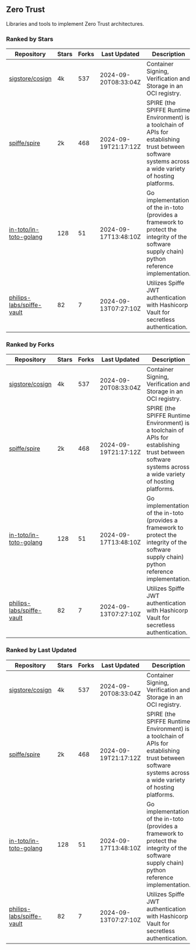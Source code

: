 ## Zero Trust

Libraries and tools to implement Zero Trust architectures.

### Ranked by Stars

| Repository | Stars | Forks | Last Updated | Description | 
|------------|-------|-------|--------------|-------------|
| [sigstore/cosign](https://github.com/sigstore/cosign) | 4k | 537 | 2024-09-20T08:33:04Z |  Container Signing, Verification and Storage in an OCI registry. |
| [spiffe/spire](https://github.com/spiffe/spire) | 2k | 468 | 2024-09-19T21:17:12Z |  SPIRE (the SPIFFE Runtime Environment) is a toolchain of APIs for establishing trust between software systems across a wide variety of hosting platforms. |
| [in-toto/in-toto-golang](https://github.com/in-toto/in-toto-golang) | 128 | 51 | 2024-09-17T13:48:10Z |  Go implementation of the in-toto (provides a framework to protect the integrity of the software supply chain) python reference implementation. |
| [philips-labs/spiffe-vault](https://github.com/philips-labs/spiffe-vault) | 82 | 7 | 2024-09-13T07:27:10Z |  Utilizes Spiffe JWT authentication with Hashicorp Vault for secretless authentication. |

### Ranked by Forks

| Repository | Stars | Forks | Last Updated | Description | 
|------------|-------|-------|--------------|-------------|
| [sigstore/cosign](https://github.com/sigstore/cosign) | 4k | 537 | 2024-09-20T08:33:04Z |  Container Signing, Verification and Storage in an OCI registry. |
| [spiffe/spire](https://github.com/spiffe/spire) | 2k | 468 | 2024-09-19T21:17:12Z |  SPIRE (the SPIFFE Runtime Environment) is a toolchain of APIs for establishing trust between software systems across a wide variety of hosting platforms. |
| [in-toto/in-toto-golang](https://github.com/in-toto/in-toto-golang) | 128 | 51 | 2024-09-17T13:48:10Z |  Go implementation of the in-toto (provides a framework to protect the integrity of the software supply chain) python reference implementation. |
| [philips-labs/spiffe-vault](https://github.com/philips-labs/spiffe-vault) | 82 | 7 | 2024-09-13T07:27:10Z |  Utilizes Spiffe JWT authentication with Hashicorp Vault for secretless authentication. |

### Ranked by Last Updated

| Repository | Stars | Forks | Last Updated | Description | 
|------------|-------|-------|--------------|-------------|
| [sigstore/cosign](https://github.com/sigstore/cosign) | 4k | 537 | 2024-09-20T08:33:04Z |  Container Signing, Verification and Storage in an OCI registry. |
| [spiffe/spire](https://github.com/spiffe/spire) | 2k | 468 | 2024-09-19T21:17:12Z |  SPIRE (the SPIFFE Runtime Environment) is a toolchain of APIs for establishing trust between software systems across a wide variety of hosting platforms. |
| [in-toto/in-toto-golang](https://github.com/in-toto/in-toto-golang) | 128 | 51 | 2024-09-17T13:48:10Z |  Go implementation of the in-toto (provides a framework to protect the integrity of the software supply chain) python reference implementation. |
| [philips-labs/spiffe-vault](https://github.com/philips-labs/spiffe-vault) | 82 | 7 | 2024-09-13T07:27:10Z |  Utilizes Spiffe JWT authentication with Hashicorp Vault for secretless authentication. |

